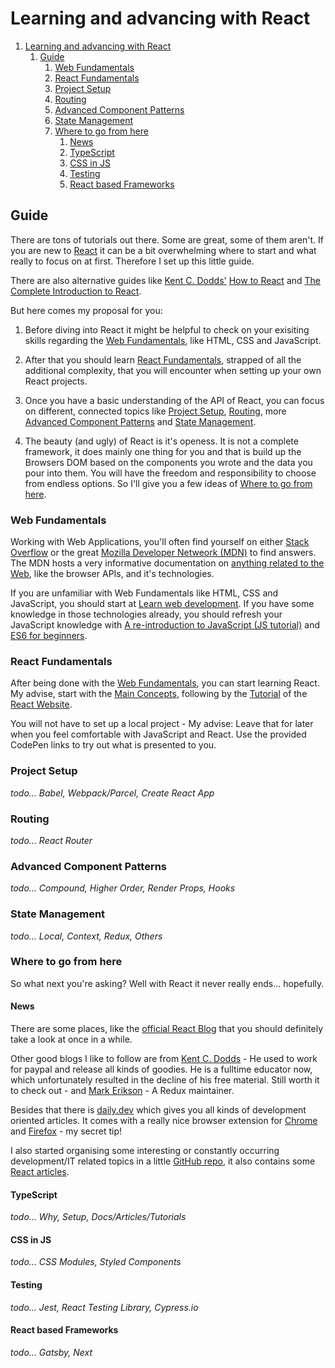 # Learning and advancing with React

1. [Learning and advancing with React](#learning-and-advancing-with-react)
   1. [Guide](#guide)
      1. [Web Fundamentals](#web-fundamentals)
      2. [React Fundamentals](#react-fundamentals)
      3. [Project Setup](#project-setup)
      4. [Routing](#routing)
      5. [Advanced Component Patterns](#advanced-component-patterns)
      6. [State Management](#state-management)
      7. [Where to go from here](#where-to-go-from-here)
         1. [News](#news)
         2. [TypeScript](#typescript)
         3. [CSS in JS](#css-in-js)
         4. [Testing](#testing)
         5. [React based Frameworks](#react-based-frameworks)

## Guide

There are tons of tutorials out there. Some are great, some of them aren't. If you are new to [React](https://reactjs.org/) it can be a bit overwhelming where to start and what really to focus on at first. Therefore I set up this little guide.

There are also alternative guides like [Kent C. Dodds'](https://kentcdodds.com/) [How to React](https://kentcdodds.com/blog/how-to-react) and [The Complete Introduction to React](https://jscomplete.com/learn/complete-intro-react#top).

But here comes my proposal for you:

1. Before diving into React it might be helpful to check on your exisiting skills regarding the [Web Fundamentals](#web-fundamentals), like HTML, CSS and JavaScript.

2. After that you should learn [React Fundamentals](#react-fundamentals), strapped of all the additional complexity, that you will encounter when setting up your own React projects.

3. Once you have a basic understanding of the API of React, you can focus on different, connected topics like [Project Setup](#project-setup), [Routing](#routing),  more [Advanced Component Patterns](#advanced-component-patterns) and [State Management](#state-management).

4. The beauty (and ugly) of React is it's openess. It is not a complete framework, it does mainly one thing for you and that is build up the Browsers DOM based on the components you wrote and the data you pour into them. You will have the freedom and responsibility to choose from endless options. So I'll give you a few ideas of [Where to go from here](#where-to-go-from-here).

### Web Fundamentals

Working with Web Applications, you'll often find yourself on either [Stack Overflow](https://stackoverflow.com/) or the great [Mozilla Developer Netweork (MDN)](https://developer.mozilla.org/en-US/) to find answers. The MDN hosts a very informative documentation on [anything related to the Web](https://developer.mozilla.org/en-US/docs/Web), like the browser APIs, and it's technologies.

If you are unfamiliar with Web Fundamentals like HTML, CSS and JavaScript, you should start at [Learn web development](https://developer.mozilla.org/en-US/docs/Learn). If you have some knowledge in those technologies already, you should refresh your JavaScript knowledge with [A re-introduction to JavaScript (JS tutorial)](https://developer.mozilla.org/en-US/docs/Web/JavaScript/A_re-introduction_to_JavaScript) and [ES6 for beginners](https://hackernoon.com/es6-for-beginners-f98120b57414).

### React Fundamentals

After being done with the [Web Fundamentals](#web-fundamentals), you can start learning React. My advise, start with the [Main Concepts](https://reactjs.org/docs/hello-world.html), following by the [Tutorial](https://reactjs.org/tutorial/tutorial.html) of the [React Website](https://reactjs.org/).

You will not have to set up a local project - My advise: Leave that for later when you feel comfortable with JavaScript and React. Use the provided CodePen links to try out what is presented to you.

### Project Setup

_todo... Babel, Webpack/Parcel, Create React App_

### Routing

_todo... React Router_

### Advanced Component Patterns

_todo... Compound, Higher Order, Render Props, Hooks_

### State Management

_todo... Local, Context, Redux, Others_

### Where to go from here

So what next you're asking? Well with React it never really ends... hopefully.

#### News

There are some places, like the [official React Blog](https://reactjs.org/blog) that you should definitely take a look at once in a while.

Other good blogs I like to follow are from [Kent C. Dodds](https://kentcdodds.com/blog/) - He used to work for paypal and release all kinds of goodies. He is a fulltime educator now, which unfortunately resulted in the decline of his free material. Still worth it to check out - and [Mark Erikson](https://blog.isquaredsoftware.com/) - A Redux maintainer.

Besides that there is [daily.dev](https://daily.dev/) which gives you all kinds of development oriented articles. It comes with a really nice browser extension for [Chrome](https://chrome.google.com/webstore/detail/dailydev-news-for-busy-de/jlmpjdjjbgclbocgajdjefcidcncaied) and [Firefox](https://addons.mozilla.org/en-US/firefox/addon/daily/) - my secret tip!

I also started organising some interesting or constantly occurring development/IT related topics in a little [GitHub repo](https://fea17e86.github.io/dev-howtos), it also contains some [React articles](https://fea17e86.github.io/dev-howtos/?selectedTags=react).

#### TypeScript

_todo... Why, Setup, Docs/Articles/Tutorials_

#### CSS in JS

_todo... CSS Modules, Styled Components_

#### Testing

_todo... Jest, React Testing Library, Cypress.io_

#### React based Frameworks

_todo... Gatsby, Next_

